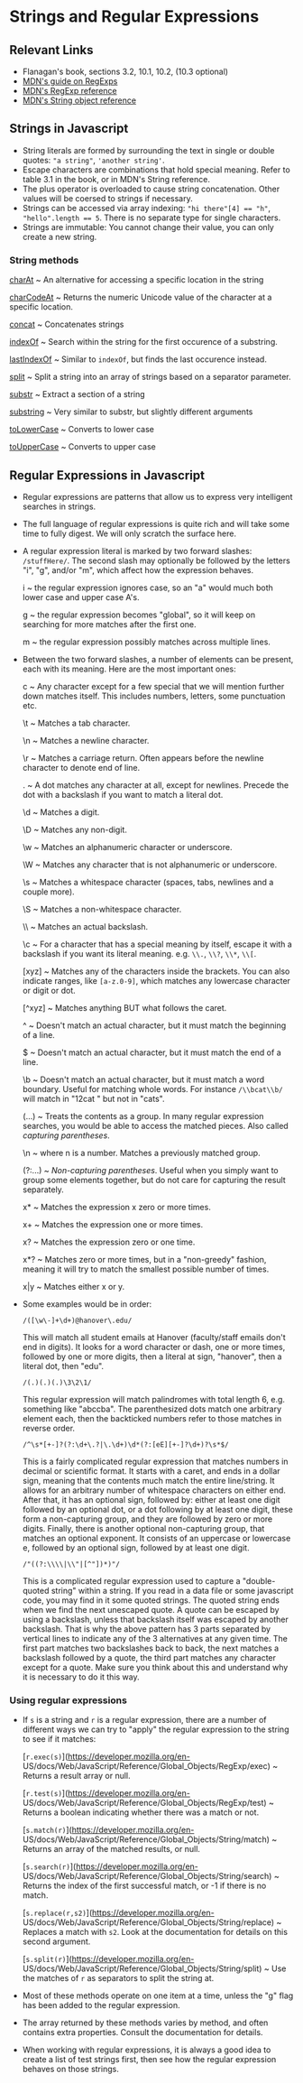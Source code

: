 # Strings and Regular Expressions

## Relevant Links

- Flanagan's book, sections 3.2, 10.1, 10.2, (10.3 optional)
- [MDN's guide on RegExps](https://developer.mozilla.org/en-US/docs/Web/JavaScript/Guide/Regular_Expressions)
- [MDN's RegExp reference](https://developer.mozilla.org/en-US/docs/Web/JavaScript/Reference/Global_Objects/RegExp)
- [MDN's String object reference](https://developer.mozilla.org/en-US/docs/Web/JavaScript/Reference/Global_Objects/String)

## Strings in Javascript

- String literals are formed by surrounding the text in single or double quotes: `"a string"`, `'another string'`.
- Escape characters are combinations that hold special meaning. Refer to table 3.1 in the book, or in MDN's String reference.
- The plus operator is overloaded to cause string concatenation. Other values will be coersed to strings if necessary.
- Strings can be accessed via array indexing: `"hi there"[4] == "h"`, `"hello".length == 5`. There is no separate type for single characters.
- Strings are immutable: You cannot change their value, you can only create a new string.

### String methods

[charAt](https://developer.mozilla.org/en-US/docs/Web/JavaScript/Reference/Global_Objects/String/charAt)
  ~ An alternative for accessing a specific location in the string

[charCodeAt](https://developer.mozilla.org/en-US/docs/Web/JavaScript/Reference/Global_Objects/String/charCodeAt)
  ~ Returns the numeric Unicode value of the character at a specific location.

[concat](https://developer.mozilla.org/en-US/docs/Web/JavaScript/Reference/Global_Objects/String/concat)
  ~ Concatenates strings

[indexOf](https://developer.mozilla.org/en-US/docs/Web/JavaScript/Reference/Global_Objects/String/indexOf)
  ~ Search within the string for the first occurence of a substring.

[lastIndexOf](https://developer.mozilla.org/en-US/docs/Web/JavaScript/Reference/Global_Objects/String/lastIndexOf)
  ~ Similar to `indexOf`, but finds the last occurence instead.

[split](https://developer.mozilla.org/en-US/docs/Web/JavaScript/Reference/Global_Objects/String/split)
  ~ Split a string into an array of strings based on a separator parameter.

[substr](https://developer.mozilla.org/en-US/docs/Web/JavaScript/Reference/Global_Objects/String/substr)
  ~ Extract a section of a string

[substring](https://developer.mozilla.org/en-US/docs/Web/JavaScript/Reference/Global_Objects/String/substring)
  ~ Very similar to substr, but slightly different arguments

[toLowerCase](https://developer.mozilla.org/en-US/docs/Web/JavaScript/Reference/Global_Objects/String/toLowerCase)
  ~ Converts to lower case

[toUpperCase](https://developer.mozilla.org/en-US/docs/Web/JavaScript/Reference/Global_Objects/String/toUpperCase)
  ~ Converts to upper case

## Regular Expressions in Javascript

- Regular expressions are patterns that allow us to express very intelligent searches in strings.
- The full language of regular expressions is quite rich and will take some time to fully digest. We will only scratch the surface here.
- A regular expression literal is marked by two forward slashes: `/stuffHere/`. The second slash may optionally be followed by the letters "i", "g", and/or "m", which affect how the expression behaves.

    i
      ~ the regular expression ignores case, so an "a" would much both lower case and upper case A's.

    g
      ~ the regular expression becomes "global", so it will keep on searching for more matches after the first one.

    m
      ~ the regular expression possibly matches across multiple lines.

- Between the two forward slashes, a number of elements can be present, each with its meaning. Here are the most important ones:

    c
      ~ Any character except for a few special that we will mention further down matches itself. This includes numbers, letters, some punctuation etc.

    \\t
      ~ Matches a tab character.

    \\n
      ~ Matches a newline character.

    \\r
      ~ Matches a carriage return. Often appears before the newline character to denote end of line.

    .
      ~ A dot matches any character at all, except for newlines. Precede the dot with a backslash if you want to match a literal dot.

    \\d
      ~ Matches a digit.

    \\D
      ~ Matches any non-digit.

    \\w
      ~ Matches an alphanumeric character or underscore.

    \\W
      ~ Matches any character that is not alphanumeric or underscore.

    \\s
      ~ Matches a whitespace character (spaces, tabs, newlines and a couple more).

    \\S
      ~ Matches a non-whitespace character.

    \\\\
      ~ Matches an actual backslash.

    \\c
      ~ For a character that has a special meaning by itself, escape it with a backslash if you want its literal meaning. e.g. `\\.`, `\\?`, `\\*`, `\\[`.

    [xyz]
      ~ Matches any of the characters inside the brackets. You can also indicate ranges, like `[a-z.0-9]`, which matches any lowercase character or digit or dot.

    [^xyz]
      ~ Matches anything BUT what follows the caret.

    \^
      ~ Doesn't match an actual character, but it must match the beginning of a line.

    \$
      ~ Doesn't match an actual character, but it must match the end of a line.

    \\b
      ~ Doesn't match an actual character, but it must match a word boundary. Useful for matching whole words. For instance `/\\bcat\\b/` will match in "12cat " but not in "cats".

    (...)
      ~ Treats the contents as a group. In many regular expression searches, you would be able to access the matched pieces. Also called *capturing parentheses*.

    \\n
      ~ where n is a number. Matches a previously matched group.

    (?:...)
      ~ *Non-capturing parentheses*. Useful when you simply want to group some elements together, but do not care for capturing the result separately.

    x*
      ~ Matches the expression x zero or more times.

    x+
      ~ Matches the expression one or more times.

    x?
      ~ Matches the expression zero or one time.

    x*?
      ~ Matches zero or more times, but in a "non-greedy" fashion, meaning it will try to match the smallest possible number of times.

    x|y
      ~ Matches either x or y.

- Some examples would be in order:
    ```
    /([\w\-]+\d+)@hanover\.edu/
    ```

    This will match all student emails at Hanover (faculty/staff emails don't end in digits). It looks for a word character or dash, one or more times, followed by one or more digits, then a literal at sign, "hanover", then a literal dot, then "edu".

    ```
    /(.)(.)(.)\3\2\1/
    ```

    This regular expression will match palindromes with total length 6, e.g. something like "abccba". The parenthesized dots match one arbitrary element each, then the backticked numbers refer to those matches in reverse order.

    ```
    /^\s*[+-]?(?:\d+\.?|\.\d+)\d*(?:[eE][+-]?\d+)?\s*$/
    ```

    This is a fairly complicated regular expression that matches numbers in decimal or scientific format. It starts with a caret, and ends in a dollar sign, meaning that the contents much match the entire line/string. It allows for an arbitrary number of whitespace characters on either end. After that, it has an optional sign, followed by: either at least one digit followed by an optional dot, or a dot following by at least one digit, these form a non-capturing group, and they are followed by zero or more digits. Finally, there is another optional non-capturing group, that matches an optional exponent. It consists of an uppercase or lowercase e, followed by an optional sign, followed by at least one digit.

    ```
    /"((?:\\\\|\\"|[^"])*)"/
    ```

    This is a complicated regular expression used to capture a "double-quoted string" within a string. If you read in a data file or some javascript code, you may find in it some quoted strings. The quoted string ends when we find the next unescaped quote. A quote can be escaped by using a backslash, unless that backslash itself was escaped by another backslash. That is why the above pattern has 3 parts separated by vertical lines to indicate any of the 3 alternatives at any given time. The first part matches two backslashes back to back, the next matches a backslash followed by a quote, the third part matches any character except for a quote. Make sure you think about this and understand why it is necessary to do it this way.

### Using regular expressions

- If `s` is a string and `r` is a regular expression, there are a number of different ways we can try to "apply" the regular expression to the string to see if it matches:

    [`r.exec(s)`](https://developer.mozilla.org/en- US/docs/Web/JavaScript/Reference/Global_Objects/RegExp/exec)
      ~ Returns a result array or null.

    [`r.test(s)`](https://developer.mozilla.org/en- US/docs/Web/JavaScript/Reference/Global_Objects/RegExp/test)
      ~ Returns a boolean indicating whether there was a match or not.

    [`s.match(r)`](https://developer.mozilla.org/en-    US/docs/Web/JavaScript/Reference/Global_Objects/String/match)
      ~ Returns an array of the matched results, or null.

    [`s.search(r)`](https://developer.mozilla.org/en-   US/docs/Web/JavaScript/Reference/Global_Objects/String/search)
      ~ Returns the index of the first successful match, or -1 if there is no match.

    [`s.replace(r,s2)`](https://developer.mozilla.org/en-   US/docs/Web/JavaScript/Reference/Global_Objects/String/replace)
      ~ Replaces a match with `s2`. Look at the documentation for details on this   second argument.

    [`s.split(r)`](https://developer.mozilla.org/en-    US/docs/Web/JavaScript/Reference/Global_Objects/String/split)
      ~ Use the matches of `r` as separators to split the string at.

- Most of these methods operate on one item at a time, unless the "g" flag has been added to the regular expression.
- The array returned by these methods varies by method, and often contains extra properties. Consult the documentation for details.
- When working with regular expressions, it is always a good idea to create a list of test strings first, then see how the regular expression behaves on those strings.

